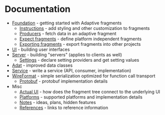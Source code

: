 # Documentation

* [Foundation](foundation/foundation.md) - getting started with Adaptive fragments
    * [Instructions](foundation/instructions.md) - add styling and other customization to fragments
    * [Producers](foundation/producer.md) - fetch data in an adaptive fragment
    * [Expect fragments](foundation/expect.md) - define platform independent fragments
    * [Exporting fragments](foundation/export.md) - export fragments into other projects
* [UI](ui/ui.md) - building user interfaces
* [Server](server/server.md) - building "servers" (applies to clients as well)
  * [Settings](server/settings.md) - declare setting providers and get setting values
* [Adat](adat/adat.md) - improved data classes
* [Service](service/service.md) - write a service (API, consumer, implementation)
* [WireFormat](wireformat/wireformat.md) - simple serialization optimized for function call transport
  * [Protobuf](wireformat/protobuf.md) - protobuf implementation details
* Misc
  * [Actual UI](internals/actual%20UI.md) - how does the fragment tree connect to the underlying UI
  * [Platforms](platforms/platforms.md) - supported platforms and implementation details
  * [Notes](notes.md) - ideas, plans, hidden features
  * [References](references.md) - links to reference information
